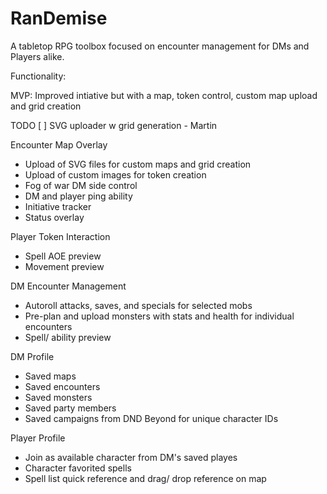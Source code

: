 # RanDemise
A tabletop RPG toolbox focused on encounter management for DMs and Players alike.

Functionality:

MVP: Improved intiative but with a map, token control, custom map upload and grid creation

TODO
[ ] SVG uploader w grid generation - Martin

Encounter Map Overlay
- Upload of SVG files for custom maps and grid creation
- Upload of custom images for token creation
- Fog of war DM side control
- DM and player ping ability
- Initiative tracker
-  Status overlay

Player Token Interaction
- Spell AOE preview
- Movement preview

DM Encounter Management
- Autoroll attacks, saves, and specials for selected mobs
-  Pre-plan and upload monsters with stats and health for individual encounters
-  Spell/ ability preview

DM Profile
-  Saved maps
-  Saved encounters
- Saved monsters
-  Saved party members
- Saved campaigns from DND Beyond for unique character IDs

Player Profile
- Join as available character from DM's saved playes
- Character favorited spells
- Spell list quick reference and drag/ drop reference on map
